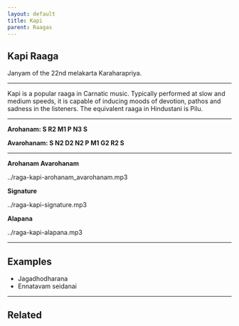 ```yaml
---
layout: default
title: Kapi
parent: Raagas
---
```


## Kapi Raaga

Janyam of the 22nd melakarta Karaharapriya.

---

Kapi is a popular raaga in Carnatic music. Typically performed at slow and medium speeds, it is capable of inducing moods of devotion, pathos and sadness in the listeners. 
The equivalent raaga in Hindustani is Pilu.

---

**Arohanam:     S  R2  M1  P  N3  S**

**Avarohanam:   S  N2  D2  N2  P  M1  G2  R2  S**

---

**Arohanam Avarohanam**

../raga-kapi-arohanam_avarohanam.mp3

**Signature**

../raga-kapi-signature.mp3

**Alapana**

../raga-kapi-alapana.mp3

---

## Examples

- Jagadhodharana
- Ennatavam seidanai

---

## Related


